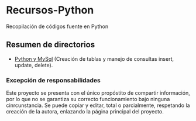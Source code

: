 # Recursos-Python

Recopilación de códigos fuente en Python

## Resumen de directorios
+ [Python y MySql](https://github.com/mavidalr/Recursos-Python/tree/master/Python%20y%20MySql) (Creación de tablas y manejo de consultas insert, update, delete).


### Excepción de responsabilidades

Este proyecto se presenta con el único propóstito de compartir información, por lo que no se garantiza su correcto funcionamiento bajo ninguna cinrcunstancia. Se puede copiar y editar, total o parcialmente, respetando la creación de la autora, enlazando la página principal del proyecto. 
